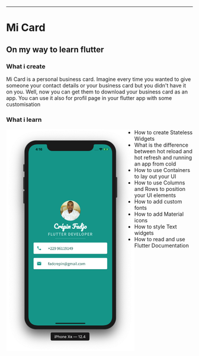 


----------
# Mi Card

## On my way to learn flutter


### What i create

Mi Card is a personal business card. Imagine every time you wanted to give someone your contact details or your business card but you didn't have it on you. Well, now you can get them to download your business card as an app.
You can use it also for profil page in your flutter app with some customisation

### What i learn

<img align="left" src= "images/business-card.png" height=600px>

* How to create Stateless Widgets
* What is the difference between hot reload and hot refresh and running an app from cold
* How to use Containers to lay out your UI
* How to use Columns and Rows to position your UI elements
* How to add custom fonts
* How to add Material icons
* How to style Text widgets
* How to read and use Flutter Documentation


